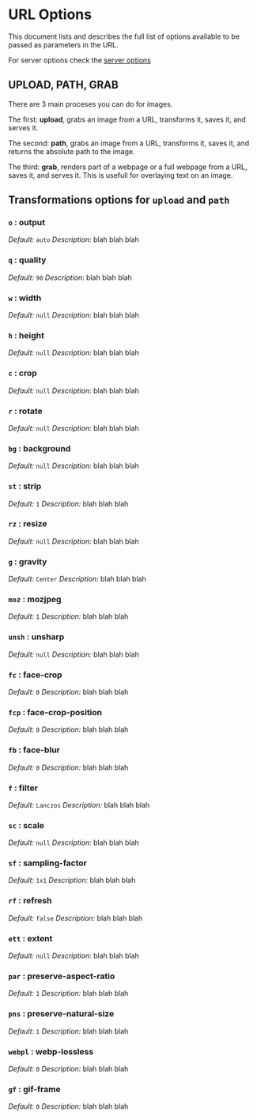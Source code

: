 # URL Options

This document lists and describes the full list of options available to be passed as parameters in the URL.

For server options check the [server options](/docs/server-options.md)

## UPLOAD, PATH, GRAB

There are 3 main proceses you can do for images.

The first: **upload**, grabs an image from a URL, transforms it, saves it, and serves it.

The second: **path**, grabs an image from a URL, transforms it, saves it, and returns the absolute path to the image.

The third: **grab**, renders part of a webpage or a full webpage from a URL, saves it, and serves it. This is usefull for overlaying text on an image.

## Transformations options for `upload` and `path`

### `o` : output
*Default:* `auto`
*Description:* blah blah blah

### `q` : quality
*Default:* `90`
*Description:* blah blah blah

### `w` : width
*Default:* `null`
*Description:* blah blah blah

### `h` : height
*Default:* `null`
*Description:* blah blah blah

### `c` : crop
*Default:* `null`
*Description:* blah blah blah

### `r` : rotate
*Default:* `null`
*Description:* blah blah blah

### `bg` : background
*Default:* `null`
*Description:* blah blah blah

### `st` : strip
*Default:* `1`
*Description:* blah blah blah

### `rz` : resize
*Default:* `null`
*Description:* blah blah blah

### `g` : gravity
*Default:* `Center`
*Description:* blah blah blah

### `moz` : mozjpeg
*Default:* `1`
*Description:* blah blah blah

### `unsh` : unsharp
*Default:* `null`
*Description:* blah blah blah

### `fc` : face-crop
*Default:* `0`
*Description:* blah blah blah

### `fcp` : face-crop-position
*Default:* `0`
*Description:* blah blah blah

### `fb` : face-blur
*Default:* `0`
*Description:* blah blah blah

### `f` : filter
*Default:* `Lanczos`
*Description:* blah blah blah

### `sc` : scale
*Default:* `null`
*Description:* blah blah blah

### `sf` : sampling-factor
*Default:* `1x1`
*Description:* blah blah blah

### `rf` : refresh
*Default:* `false`
*Description:* blah blah blah

### `ett` : extent
*Default:* `null`
*Description:* blah blah blah

### `par` : preserve-aspect-ratio
*Default:* `1`
*Description:* blah blah blah

### `pns` : preserve-natural-size
*Default:* `1`
*Description:* blah blah blah

### `webpl` : webp-lossless
*Default:* `0`
*Description:* blah blah blah

### `gf` : gif-frame
*Default:* `0`
*Description:* blah blah blah

